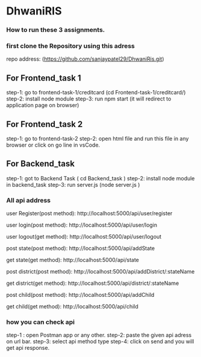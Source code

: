 # DhwaniRIS

### How to run these 3 assignments.

### first clone the Repository using this adress
 repo address: (https://github.com/sanjaypatel29/DhwaniRis.git)

## For Frontend_task 1

step-1: go to frontend-task-1/creditcard  (cd Frontend-task-1/creditcard/)
step-2: install node module
step-3: run npm start (it will redirect to application page on browser)


## For Frontend_task 2
step-1: go to frontend-task-2 
step-2: open html file and run this file in any browser or click on go line in vsCode.

## For Backend_task
 step-1: got to Backend Task ( cd Backend_task )
 step-2: install node module in backend_task
 step-3: run server.js (node server.js )

 ### All api address
 user Register(post method): http://localhost:5000/api/user/register

 user login(post method): http://localhost:5000/api/user/login

 user logout(get method): http://localhost:5000/api/user/logout

 post state(post method): http://localhost:5000/api/addState

 get state(get method): http://localhost:5000/api/state

 post district(post method): http://localhost:5000/api/addDistrict/:stateName

 get district(get method): http://localhost:5000/api/district/:stateName

 post child(post method): http://localhost:5000/api/addChild

 get child(get method): http://localhost:5000/api/child


### how you can check api
 step-1 : open Postman app or any other.
 step-2: paste the given api adress on url bar.
 step-3: select api method type
 step-4: click on send and you will get api response.